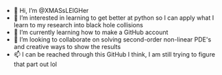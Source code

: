 - 👋 Hi, I’m @XMASsLEIGHer
- 👀 I’m interested in learning to get better at python so I can apply what I learn to my research into black hole collisions
- 🌱 I’m currently learning how to make a GitHub account
- 💞️ I’m looking to collaborate on solving second-order non-linear PDE's and creative ways to show the results
- 📫 I can be reached through this GitHub I think, I am still trying to figure that part out lol

<!---
XMASsLEIGHer/XMASsLEIGHer is a ✨ special ✨ repository because its `README.md` (this file) appears on your GitHub profile.
You can click the Preview link to take a look at your changes.
--->
